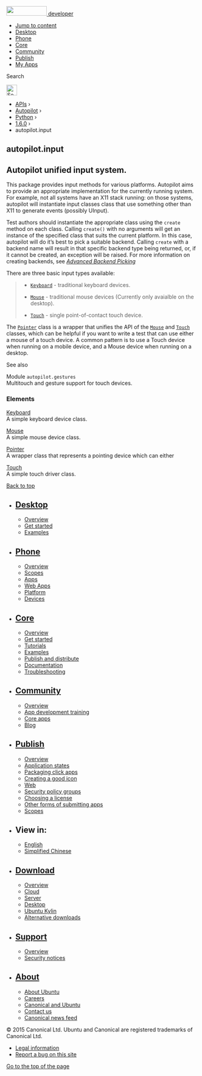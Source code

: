 <a href="https://developer.ubuntu.com/" class="logo-ubuntu"><img src="https://developer.ubuntu.com/assets/sites/ubuntu/latest/u/img/logos/logo-ubuntu-orange.svg" width="106" height="25" /> <span>developer</span></a>

-   [Jump to content](index.html#main-content)
-   [Desktop](https://developer.ubuntu.com/en/desktop/)
-   [Phone](https://developer.ubuntu.com/en/phone/)
-   [Core](https://developer.ubuntu.com/core)
-   [Community](https://developer.ubuntu.com/en/community/)
-   [Publish](https://developer.ubuntu.com/en/publish/)
-   [My Apps](https://myapps.developer.ubuntu.com/)

Search

<img src="https://developer.ubuntu.com/assets/sites/ubuntu/latest/u/img/search-white.svg" alt="Search" height="28" />

-   [APIs](../../../../index.html) ›
-   [Autopilot](../../../index.html) ›
-   [Python](../../index.html) ›
-   <a href="../index.html" class="sub-nav-item">1.6.0</a> ›
-   autopilot.input

<!-- -->

autopilot.input
---------------

<span id="autopilot-input-generate-keyboard-mouse-and-touch-input-events"></span>
Autopilot unified input system.<a href="index.html#autopilot-unified-input-system" class="headerlink" title="Permalink to this headline"></a>
---------------------------------------------------------------------------------------------------------------------------------------------

This package provides input methods for various platforms. Autopilot aims to provide an appropriate implementation for the currently running system. For example, not all systems have an X11 stack running: on those systems, autopilot will instantiate input classes class that use something other than X11 to generate events (possibly UInput).

Test authors should instantiate the appropriate class using the `create` method on each class. Calling `create()` with no arguments will get an instance of the specified class that suits the current platform. In this case, autopilot will do it’s best to pick a suitable backend. Calling `create` with a backend name will result in that specific backend type being returned, or, if it cannot be created, an exception will be raised. For more information on creating backends, see <a href="../../1.5.0/tutorial-advanced_autopilot/index.html#tut-picking-backends" class="reference internal"><em>Advanced Backend Picking</em></a>

There are three basic input types available:

> -   <a href="../../1.5.0/autopilot.input.Keyboard/index.html#autopilot.input.Keyboard" class="reference internal" title="autopilot.input.Keyboard"><code class="xref py py-class docutils literal">Keyboard</code></a> - traditional keyboard devices.
>
> -   <a href="../../1.5.0/autopilot.input.Mouse/index.html#autopilot.input.Mouse" class="reference internal" title="autopilot.input.Mouse"><code class="xref py py-class docutils literal">Mouse</code></a> - traditional mouse devices (Currently only avaialble on the  
>     desktop).
>
> -   <a href="../../1.5.0/autopilot.input.Touch/index.html#autopilot.input.Touch" class="reference internal" title="autopilot.input.Touch"><code class="xref py py-class docutils literal">Touch</code></a> - single point-of-contact touch device.
>
The <a href="../../1.5.0/autopilot.input.Pointer/index.html#autopilot.input.Pointer" class="reference internal" title="autopilot.input.Pointer"><code class="xref py py-class docutils literal">Pointer</code></a> class is a wrapper that unifies the API of the <a href="../../1.5.0/autopilot.input.Mouse/index.html#autopilot.input.Mouse" class="reference internal" title="autopilot.input.Mouse"><code class="xref py py-class docutils literal">Mouse</code></a> and <a href="../../1.5.0/autopilot.input.Touch/index.html#autopilot.input.Touch" class="reference internal" title="autopilot.input.Touch"><code class="xref py py-class docutils literal">Touch</code></a> classes, which can be helpful if you want to write a test that can use either a mouse of a touch device. A common pattern is to use a Touch device when running on a mobile device, and a Mouse device when running on a desktop.

See also

Module `autopilot.gestures`  
Multitouch and gesture support for touch devices.

### Elements

[Keyboard](../autopilot.input.Keyboard/index.html)  
A simple keyboard device class.

[Mouse](../autopilot.input.Mouse/index.html)  
A simple mouse device class.

[Pointer](../autopilot.input.Pointer/index.html)  
A wrapper class that represents a pointing device which can either

[Touch](../autopilot.input.Touch/index.html)  
A simple touch driver class.

[Back to top](index.html#)

-   [Desktop](https://developer.ubuntu.com/en/desktop/)
    ---------------------------------------------------

    -   [Overview](https://developer.ubuntu.com/en/desktop/)
    -   [Get started](http://snapcraft.io/?utm_source=developer.ubuntu.com&utm_medium=devportal&utm_term=snaps%20snapcraft%20desktop&utm_content=menu&utm_campaign=duc_snappers)
    -   [Examples](https://github.com/ubuntu/snappy-playpen)

-   [Phone](https://developer.ubuntu.com/en/phone/)
    -----------------------------------------------

    -   [Overview](https://developer.ubuntu.com/en/phone/)
    -   [Scopes](https://developer.ubuntu.com/en/phone/scopes/)
    -   [Apps](https://developer.ubuntu.com/en/phone/apps/)
    -   [Web Apps](https://developer.ubuntu.com/en/phone/web/)
    -   [Platform](https://developer.ubuntu.com/en/phone/platform/)
    -   [Devices](https://developer.ubuntu.com/en/phone/devices/)

-   [Core](https://developer.ubuntu.com/core)
    -----------------------------------------

    -   [Overview](https://developer.ubuntu.com/core)
    -   [Get started](https://developer.ubuntu.com/core/get-started)
    -   [Tutorials](https://developer.ubuntu.com/core/tutorials)
    -   [Examples](https://developer.ubuntu.com/core/examples)
    -   [Publish and distribute](https://developer.ubuntu.com/core/publish-and-distribute)
    -   [Documentation](https://developer.ubuntu.com/core/documentation)
    -   [Troubleshooting](https://developer.ubuntu.com/core/troubleshooting)

-   [Community](https://developer.ubuntu.com/en/community/)
    -------------------------------------------------------

    -   [Overview](https://developer.ubuntu.com/en/community/)
    -   [App development training](https://developer.ubuntu.com/en/community/training/)
    -   [Core apps](https://developer.ubuntu.com/en/community/core-apps/)
    -   [Blog](https://developer.ubuntu.com/en/community/blog/)

-   [Publish](https://developer.ubuntu.com/en/publish/)
    ---------------------------------------------------

    -   [Overview](https://developer.ubuntu.com/en/publish/)
    -   [Application states](https://developer.ubuntu.com/en/publish/application-states/)
    -   [Packaging click apps](https://developer.ubuntu.com/en/publish/packaging-click-apps/)
    -   [Creating a good icon](https://developer.ubuntu.com/en/publish/creating-a-good-icon/)
    -   [Web](https://developer.ubuntu.com/en/publish/web/)
    -   [Security policy groups](https://developer.ubuntu.com/en/publish/security-policy-groups/)
    -   [Choosing a license](https://developer.ubuntu.com/en/publish/choosing-a-license/)
    -   [Other forms of submitting apps](https://developer.ubuntu.com/en/publish/other-forms-of-submitting-apps/)
    -   [Scopes](https://developer.ubuntu.com/en/publish/scopes/)

-   View in:
    --------

    -   [English](index.html "Change to language: English")
    -   [Simplified Chinese](index.html "Change to language: Simplified Chinese")

-   [Download](http://ubuntu.com/download/)
    ---------------------------------------

    -   [Overview](http://ubuntu.com/download)
    -   [Cloud](http://ubuntu.com/download/cloud)
    -   [Server](http://ubuntu.com/download/server)
    -   [Desktop](http://ubuntu.com/download/desktop)
    -   [Ubuntu Kylin](http://ubuntu.com/download/ubuntu-kylin)
    -   [Alternative downloads](http://ubuntu.com/download/alternative-downloads)

-   [Support](http://ubuntu.com/support/)
    -------------------------------------

    -   [Overview](http://ubuntu.com/support)
    -   [Security notices](http://www.ubuntu.com/usn/)

-   [About](http://ubuntu.com/about/)
    ---------------------------------

    -   [About Ubuntu](http://ubuntu.com/about/about-ubuntu)
    -   [Careers](http://www.canonical.com/careers)
    -   [Canonical and Ubuntu](http://ubuntu.com/about/canonical-and-ubuntu)
    -   [Contact us](http://ubuntu.com/about/contact-us)
    -   [Canonical news feed](http://insights.ubuntu.com/feed/)

© 2015 Canonical Ltd. Ubuntu and Canonical are registered trademarks of Canonical Ltd.

-   [Legal information](http://www.ubuntu.com/legal)
-   [Report a bug on this site](https://bugs.launchpad.net/developer-ubuntu-com/)

<span class="accessibility-aid">[Go to the top of the page](index.html#)</span>
